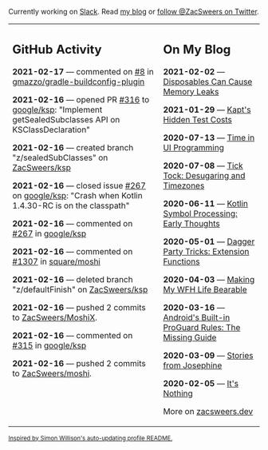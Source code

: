 Currently working on [Slack](https://slack.com/). Read [my blog](https://zacsweers.dev/) or [follow @ZacSweers on Twitter](https://twitter.com/ZacSweers).

<table><tr><td valign="top" width="60%">

## GitHub Activity
<!-- githubActivity starts -->
**2021-02-17** — commented on [#8](https://github.com/gmazzo/gradle-buildconfig-plugin/issues/8#issuecomment-780739116) in [gmazzo/gradle-buildconfig-plugin](https://api.github.com/repos/gmazzo/gradle-buildconfig-plugin)

**2021-02-16** — opened PR [#316](https://api.github.com/repos/google/ksp/pulls/316) to [google/ksp](https://api.github.com/repos/google/ksp): "Implement getSealedSubclasses API on KSClassDeclaration"

**2021-02-16** — created branch "z/sealedSubClasses" on [ZacSweers/ksp](https://api.github.com/repos/ZacSweers/ksp)

**2021-02-16** — closed issue [#267](https://api.github.com/repos/google/ksp/issues/267) on [google/ksp](https://api.github.com/repos/google/ksp): "Crash when Kotlin 1.4.30-RC is on the classpath"

**2021-02-16** — commented on [#267](https://github.com/google/ksp/issues/267#issuecomment-780271999) in [google/ksp](https://api.github.com/repos/google/ksp)

**2021-02-16** — commented on [#1307](https://github.com/square/moshi/pull/1307#issuecomment-779691293) in [square/moshi](https://api.github.com/repos/square/moshi)

**2021-02-16** — deleted branch "z/defaultFinish" on [ZacSweers/ksp](https://api.github.com/repos/ZacSweers/ksp)

**2021-02-16** — pushed 2 commits to [ZacSweers/MoshiX](https://api.github.com/repos/ZacSweers/MoshiX).

**2021-02-16** — commented on [#315](https://github.com/google/ksp/pull/315#issuecomment-779640508) in [google/ksp](https://api.github.com/repos/google/ksp)

**2021-02-16** — pushed 2 commits to [ZacSweers/moshi](https://api.github.com/repos/ZacSweers/moshi).
<!-- githubActivity ends -->
</td><td valign="top" width="40%">

## On My Blog
<!-- blog starts -->
**2021-02-02** — [Disposables Can Cause Memory Leaks](https://www.zacsweers.dev/disposables-can-cause-memory-leaks/)

**2021-01-29** — [Kapt's Hidden Test Costs](https://www.zacsweers.dev/kapts-hidden-test-costs/)

**2020-07-13** — [Time in UI Programming](https://www.zacsweers.dev/time-in-ui/)

**2020-07-08** — [Tick Tock: Desugaring and Timezones](https://www.zacsweers.dev/ticktock-desugaring-timezones/)

**2020-06-11** — [Kotlin Symbol Processing: Early Thoughts](https://www.zacsweers.dev/kotlin-symbol-processor-early-thoughts/)

**2020-05-01** — [Dagger Party Tricks: Extension Functions](https://www.zacsweers.dev/dagger-party-tricks-extension-functions/)

**2020-04-03** — [Making My WFH Life Bearable](https://www.zacsweers.dev/making-wfh-life-bearable/)

**2020-03-16** — [Android's Built-in ProGuard Rules: The Missing Guide](https://www.zacsweers.dev/android-proguard-rules/)

**2020-03-09** — [Stories from Josephine](https://www.zacsweers.dev/stories-from-josephine/)

**2020-02-05** — [It's Nothing](https://www.zacsweers.dev/its-nothing/)
<!-- blog ends -->
More on [zacsweers.dev](https://zacsweers.dev/)
</td></tr></table>

<sub><a href="https://simonwillison.net/2020/Jul/10/self-updating-profile-readme/">Inspired by Simon Willison's auto-updating profile README.</a></sub>